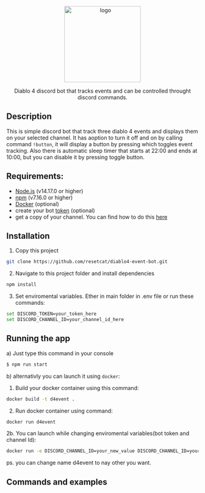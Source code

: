 <p align="center">
  <a  target="blank"><img src="https://i.imgur.com/XcGHrGt.png" width="200" alt="logo" /></a>
</p>


  <p align="center">Diablo 4 discord bot that tracks events and can be controlled throught discord commands.</p>
    <p align="center">

## Description

This is simple discord bot that track three diablo 4 events and displays them on your selected channel. It has aoption to turn it off and on by calling command `!button`, it will display a button by pressing which toggles event tracking. Also there is automatic sleep timer that starts at 22:00 and ends at 10:00, but you can disable it by pressing toggle button.

## Requirements:
- [Node.js](https://nodejs.org/en/) (v14.17.0 or higher)
- [npm](https://www.npmjs.com/) (v7.16.0 or higher)
- [Docker](https://www.docker.com/) (optional)
- create your bot [token](https://discordgsm.com/guide/how-to-get-a-discord-bot-token) (optional)
- get a copy of your channel. You can find how to do this [here](https://support.discord.com/hc/en-us/articles/206346498-Where-can-I-find-my-User-Server-Message-ID-)

## Installation

1. Copy this project
```bash
git clone https://github.com/resetcat/diablo4-event-bot.git
```

2. Navigate to this project folder and install dependencies
```bash
npm install
```

3. Set enviromental variables. Ether in main folder in .env file or run these commands:
```bash
set DISCORD_TOKEN=your_token_here
set DISCORD_CHANNEL_ID=your_channel_id_here
```

## Running the app
a) Just type this command in your console
```bash
$ npm run start
```
b) alternativly you can launch it using `docker`:
1. Build your docker container using this command:
```bash
docker build -t d4event .
```
2. Run docker container using command:
```bash
docker run d4event
```
2b. You can launch while changing enviromental variables(bot token and channel Id):
```bash
docker run -e DISCORD_CHANNEL_ID=your_new_value DISCORD_CHANNEL_ID=your_channel_id_here -p 3000:3000 -d d4event
```
ps. you can change name d4event to nay other you want.

## Commands and examples



